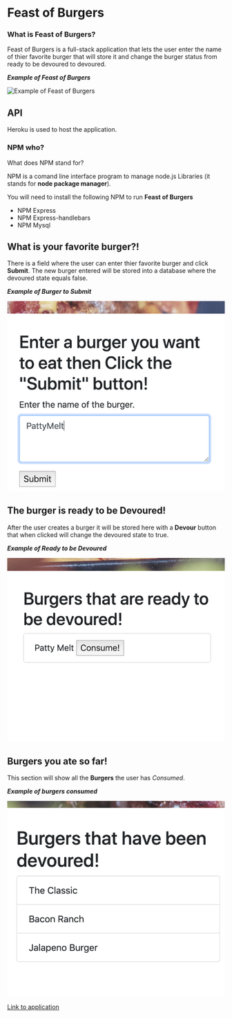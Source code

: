 # Feast of Burgers

### What is Feast of Burgers?
Feast of Burgers is a full-stack application that lets the user enter the name of thier favorite burger that will store it and change the burger status from ready to be devoured to devoured. 

**_Example of Feast of Burgers_**

![Example of Feast of Burgers](public/assets/img/siteShot.png)

## API
Heroku is used to host the application.

### NPM who?
What does NPM stand for?

NPM is a comand line interface program to manage node.js Libraries (it stands for **node package manager**).

You will need to install the following NPM to run **Feast of Burgers**
* NPM Express
* NPM Express-handlebars
* NPM Mysql

## What is your favorite burger?!
There is a field where the user can enter thier favorite burger and click **Submit**.  The new burger entered will be stored into a database where the devoured state equals false.

**_Example of Burger to Submit_**

![Example of Burger to Submit](/public/assets/img/submitBurger.png)

## The burger is ready to be Devoured!
After the user creates a burger it will be stored here with a **Devour** button that when clicked will change the devoured state to true.

**_Example of Ready to be Devoured_**

![Example of Ready to be Devoured](public/assets/img/readyBurger.png)

## Burgers you ate so far!
This section will show all the **Burgers** the user has _Consumed_.  

**_Example of burgers consumed_**

![Example of burgers consumed](public/assets/img/ateBurger.png)

[Link to application](https://cryptic-brushlands-24761.herokuapp.com/)